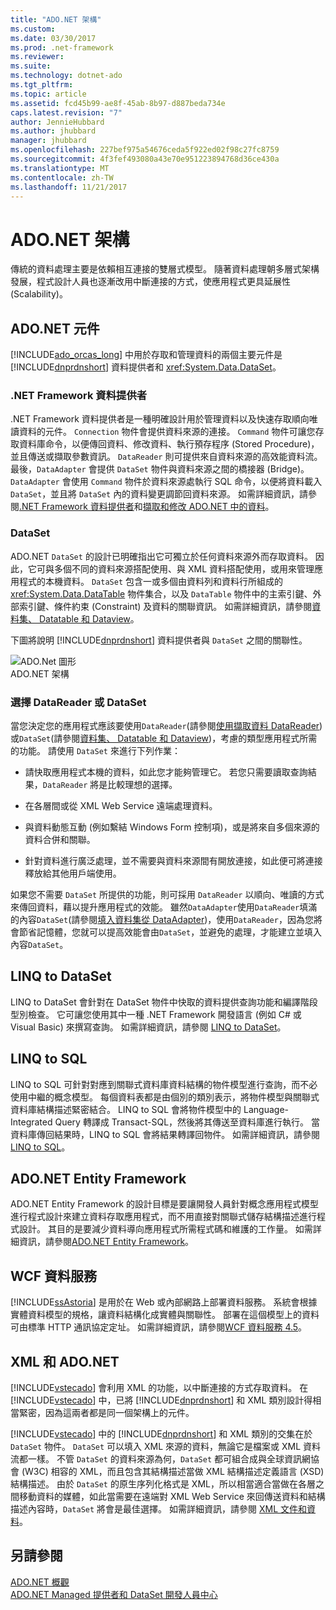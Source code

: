 ```yaml
---
title: "ADO.NET 架構"
ms.custom: 
ms.date: 03/30/2017
ms.prod: .net-framework
ms.reviewer: 
ms.suite: 
ms.technology: dotnet-ado
ms.tgt_pltfrm: 
ms.topic: article
ms.assetid: fcd45b99-ae8f-45ab-8b97-d887beda734e
caps.latest.revision: "7"
author: JennieHubbard
ms.author: jhubbard
manager: jhubbard
ms.openlocfilehash: 227bef975a54676ceda5f922ed02f98c27fc8759
ms.sourcegitcommit: 4f3fef493080a43e70e951223894768d36ce430a
ms.translationtype: MT
ms.contentlocale: zh-TW
ms.lasthandoff: 11/21/2017
---
```

# <a name="adonet-architecture"></a>ADO.NET 架構
傳統的資料處理主要是依賴相互連接的雙層式模型。 隨著資料處理朝多層式架構發展，程式設計人員也逐漸改用中斷連接的方式，使應用程式更具延展性 (Scalability)。  
  
## <a name="adonet-components"></a>ADO.NET 元件  
 [!INCLUDE[ado_orcas_long](../../../../includes/ado-orcas-long-md.md)] 中用於存取和管理資料的兩個主要元件是 [!INCLUDE[dnprdnshort](../../../../includes/dnprdnshort-md.md)] 資料提供者和 <xref:System.Data.DataSet>。  
  
### <a name="net-framework-data-providers"></a>.NET Framework 資料提供者  
 .NET Framework 資料提供者是一種明確設計用於管理資料以及快速存取順向唯讀資料的元件。 `Connection` 物件會提供資料來源的連接。 `Command` 物件可讓您存取資料庫命令，以便傳回資料、修改資料、執行預存程序 (Stored Procedure)，並且傳送或擷取參數資訊。 `DataReader` 則可提供來自資料來源的高效能資料流。 最後，`DataAdapter` 會提供 `DataSet` 物件與資料來源之間的橋接器 (Bridge)。 `DataAdapter` 會使用 `Command` 物件於資料來源處執行 SQL 命令，以便將資料載入 `DataSet`，並且將 `DataSet` 內的資料變更調節回資料來源。 如需詳細資訊，請參閱[.NET Framework 資料提供者](../../../../docs/framework/data/adonet/data-providers.md)和[擷取和修改 ADO.NET 中的資料](../../../../docs/framework/data/adonet/retrieving-and-modifying-data.md)。  
  
### <a name="the-dataset"></a>DataSet  
 ADO.NET `DataSet` 的設計已明確指出它可獨立於任何資料來源外而存取資料。 因此，它可與多個不同的資料來源搭配使用、與 XML 資料搭配使用，或用來管理應用程式的本機資料。 `DataSet` 包含一或多個由資料列和資料行所組成的 <xref:System.Data.DataTable> 物件集合，以及 `DataTable` 物件中的主索引鍵、外部索引鍵、條件約束 (Constraint) 及資料的關聯資訊。 如需詳細資訊，請參閱[資料集、 Datatable 和 Dataview](../../../../docs/framework/data/adonet/dataset-datatable-dataview/index.md)。  
  
 下圖將說明 [!INCLUDE[dnprdnshort](../../../../includes/dnprdnshort-md.md)] 資料提供者與 `DataSet` 之間的關聯性。  
  
 ![ADO.Net 圖形](../../../../docs/framework/data/adonet/media/ado-1-bpuedev11.png "ado_1_bpuedev11")  
ADO.NET 架構  
  
### <a name="choosing-a-datareader-or-a-dataset"></a>選擇 DataReader 或 DataSet  
 當您決定您的應用程式應該要使用`DataReader`(請參閱[使用擷取資料 DataReader](../../../../docs/framework/data/adonet/retrieving-data-using-a-datareader.md)) 或`DataSet`(請參閱[資料集、 Datatable 和 Dataview](../../../../docs/framework/data/adonet/dataset-datatable-dataview/index.md))，考慮的類型應用程式所需的功能。 請使用 `DataSet` 來進行下列作業：  
  
-   請快取應用程式本機的資料，如此您才能夠管理它。 若您只需要讀取查詢結果，`DataReader` 將是比較理想的選擇。  
  
-   在各層間或從 XML Web Service 遠端處理資料。  
  
-   與資料動態互動 (例如繫結 Windows Form 控制項)，或是將來自多個來源的資料合併和關聯。  
  
-   針對資料進行廣泛處理，並不需要與資料來源間有開放連接，如此便可將連接釋放給其他用戶端使用。  
  
 如果您不需要 `DataSet` 所提供的功能，則可採用 `DataReader` 以順向、唯讀的方式來傳回資料，藉以提升應用程式的效能。 雖然`DataAdapter`使用`DataReader`填滿的內容`DataSet`(請參閱[填入資料集從 DataAdapter](../../../../docs/framework/data/adonet/populating-a-dataset-from-a-dataadapter.md))，使用`DataReader`，因為您將會節省記憶體，您就可以提高效能會由`DataSet`，並避免的處理，才能建立並填入內容`DataSet`。  
  
## <a name="linq-to-dataset"></a>LINQ to DataSet  
 LINQ to DataSet 會針對在 DataSet 物件中快取的資料提供查詢功能和編譯階段型別檢查。 它可讓您使用其中一種 .NET Framework 開發語言 (例如 C# 或 Visual Basic) 來撰寫查詢。 如需詳細資訊，請參閱 [LINQ to DataSet](../../../../docs/framework/data/adonet/linq-to-dataset.md)。  
  
## <a name="linq-to-sql"></a>LINQ to SQL  
 LINQ to SQL 可針對對應到關聯式資料庫資料結構的物件模型進行查詢，而不必使用中繼的概念模型。 每個資料表都是由個別的類別表示，將物件模型與關聯式資料庫結構描述緊密結合。 LINQ to SQL 會將物件模型中的 Language-Integrated Query 轉譯成 Transact-SQL，然後將其傳送至資料庫進行執行。 當資料庫傳回結果時，LINQ to SQL 會將結果轉譯回物件。 如需詳細資訊，請參閱 [LINQ to SQL](../../../../docs/framework/data/adonet/sql/linq/index.md)。  
  
## <a name="adonet-entity-framework"></a>ADO.NET Entity Framework  
 ADO.NET Entity Framework 的設計目標是要讓開發人員針對概念應用程式模型進行程式設計來建立資料存取應用程式，而不用直接對關聯式儲存結構描述進行程式設計。 其目的是要減少資料導向應用程式所需程式碼和維護的工作量。 如需詳細資訊，請參閱[ADO.NET Entity Framework](../../../../docs/framework/data/adonet/ef/index.md)。  
  
## <a name="wcf-data-services"></a>WCF 資料服務  
 [!INCLUDE[ssAstoria](../../../../includes/ssastoria-md.md)] 是用於在 Web 或內部網路上部署資料服務。 系統會根據實體資料模型的規格，讓資料結構化成實體與關聯性。 部署在這個模型上的資料可由標準 HTTP 通訊協定定址。 如需詳細資訊，請參閱[WCF 資料服務 4.5](../../../../docs/framework/data/wcf/index.md)。  
  
## <a name="xml-and-adonet"></a>XML 和 ADO.NET  
 [!INCLUDE[vstecado](../../../../includes/vstecado-md.md)] 會利用 XML 的功能，以中斷連接的方式存取資料。 在 [!INCLUDE[vstecado](../../../../includes/vstecado-md.md)] 中，已將 [!INCLUDE[dnprdnshort](../../../../includes/dnprdnshort-md.md)] 和 XML 類別設計得相當緊密，因為這兩者都是同一個架構上的元件。  
  
 [!INCLUDE[vstecado](../../../../includes/vstecado-md.md)] 中的 [!INCLUDE[dnprdnshort](../../../../includes/dnprdnshort-md.md)] 和 XML 類別的交集在於 `DataSet` 物件。 `DataSet` 可以填入 XML 來源的資料，無論它是檔案或 XML 資料流都一樣。 不管 `DataSet` 的資料來源為何，`DataSet` 都可組合成與全球資訊網協會 (W3C) 相容的 XML，而且包含其結構描述當做 XML 結構描述定義語言 (XSD) 結構描述。 由於 `DataSet` 的原生序列化格式是 XML，所以相當適合當做在各層之間移動資料的媒體，如此當需要在遠端對 XML Web Service 來回傳送資料和結構描述內容時，`DataSet` 將會是最佳選擇。 如需詳細資訊，請參閱 [XML 文件和資料](../../../../docs/standard/data/xml/index.md)。  
  
## <a name="see-also"></a>另請參閱  
 [ADO.NET 概觀](../../../../docs/framework/data/adonet/ado-net-overview.md)  
 [ADO.NET Managed 提供者和 DataSet 開發人員中心](http://go.microsoft.com/fwlink/?LinkId=217917)
